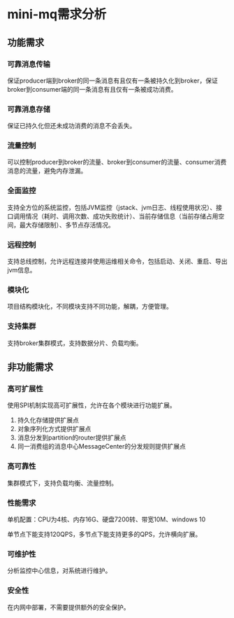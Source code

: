 # mini-mq需求分析









## 功能需求

### 可靠消息传输

保证producer端到broker的同一条消息有且仅有一条被持久化到broker，保证broker到consumer端的同一条消息有且仅有一条被成功消费。

### 可靠消息存储

保证已持久化但还未成功消费的消息不会丢失。

### 流量控制

可以控制producer到broker的流量、broker到consumer的流量、consumer消费消息的流量，避免内存泄漏。

### 全面监控

支持全方位的系统监控，包括JVM监控（jstack、jvm日志、线程使用状况）、接口调用情况（耗时、调用次数、成功失败统计）、当前存储信息（当前存储占用空间，最大存储限制）、多节点存活情况。

### 远程控制

支持总线控制，允许远程连接并使用运维相关命令，包括启动、关闭、重启、导出jvm信息。

### 模块化

项目结构模块化，不同模块支持不同功能，解耦，方便管理。

### 支持集群

支持broker集群模式，支持数据分片、负载均衡。









## 非功能需求

### 高可扩展性

使用SPI机制实现高可扩展性，允许在各个模块进行功能扩展。

1. 持久化存储提供扩展点
2. 对象序列化方式提供扩展点
3. 消息分发到partition的router提供扩展点
4. 同一消费组的消息中心MessageCenter的分发规则提供扩展点

### 高可靠性

集群模式下，支持负载均衡、流量控制。

### 性能需求

单机配置：CPU为4核、内存16G、硬盘7200转、带宽10M、windows 10

单节点下能支持120QPS，多节点下能支持更多的QPS，允许横向扩展。

### 可维护性

分析监控中心信息，对系统进行维护。

### 安全性

在内网中部署，不需要提供额外的安全保护。









## 





## 